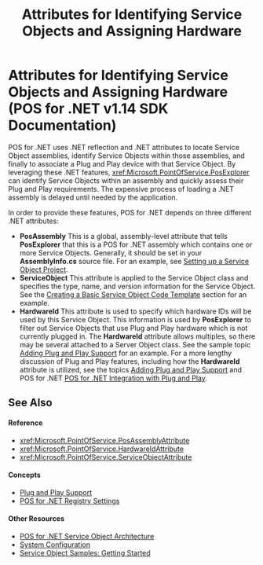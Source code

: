 ﻿---
title: Attributes for Identifying Service Objects and Assigning Hardware
description: Attributes for Identifying Service Objects and Assigning Hardware (POS for .NET v1.14 SDK Documentation)
ms.date: 02/27/2008
ms.topic: how-to
ms.custom: "pos-restored-from-archive"
---

# Attributes for Identifying Service Objects and Assigning Hardware (POS for .NET v1.14 SDK Documentation)

POS for .NET uses .NET reflection and .NET attributes to locate Service Object assemblies, identify Service Objects within those assemblies, and finally to associate a Plug and Play device with that Service Object. By leveraging these .NET features, <xref:Microsoft.PointOfService.PosExplorer> can identify Service Objects within an assembly and quickly assess their Plug and Play requirements. The expensive process of loading a .NET assembly is delayed until needed by the application.

In order to provide these features, POS for .NET depends on three different .NET attributes:

- **PosAssembly**
    This is a global, assembly-level attribute that tells **PosExplorer** that this is a POS for .NET assembly which contains one or more Service Objects. Generally, it should be set in your **AssemblyInfo.cs** source file. For an example, see [Setting up a Service Object Project](setting-up-a-service-object-project.md).
- **ServiceObject**
    This attribute is applied to the Service Object class and specifies the type, name, and version information for the Service Object. See the [Creating a Basic Service Object Code Template](creating-a-basic-service-object-code-template.md) section for an example.
- **HardwareId**
    This attribute is used to specify which hardware IDs will be used by this Service Object. This information is used by **PosExplorer** to filter out Service Objects that use Plug and Play hardware which is not currently plugged in. The **HardwareId** attribute allows multiples, so there may be several attached to a Server Object class. See the sample topic [Adding Plug and Play Support](adding-plug-and-play-support.md) for an example. For a more lengthy discussion of Plug and Play features, including how the **HardwareId** attribute is utilized, see the topics [Adding Plug and Play Support](adding-plug-and-play-support.md) and POS for .NET [POS for .NET Integration with Plug and Play](pos-for-net-integration-with-plug-and-play.md).

## See Also

#### Reference

- <xref:Microsoft.PointOfService.PosAssemblyAttribute>
- <xref:Microsoft.PointOfService.HardwareIdAttribute>
- <xref:Microsoft.PointOfService.ServiceObjectAttribute>

#### Concepts

- [Plug and Play Support](plug-and-play-support.md)
- [POS for .NET Registry Settings](pos-for-net-registry-settings.md)

#### Other Resources

- [POS for .NET Service Object Architecture](pos-for-net-service-object-architecture.md)
- [System Configuration](system-configuration.md)
- [Service Object Samples: Getting Started](service-object-samples-getting-started.md)
